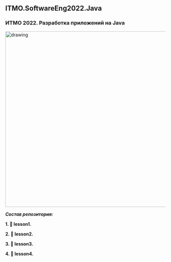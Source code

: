 ## ITMO.SoftwareEng2022.Java
### ИТМО 2022. Разработка приложений на Java
<img src="https://ie.wampi.ru/2022/10/19/Java.png" alt="drawing" width="550"/>


***Состав репозитория:***

<strong>1. &#128194; lesson1. </strong>
 
<strong>2. &#128194; lesson2. </strong>

<strong>3. &#128194; lesson3. </strong>

<strong>4. &#128194; lesson4. </strong>

